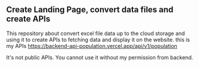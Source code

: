 ## Create Landing Page, convert data files and create APIs

This repository about convert excel file data up to the cloud storage and using it to create APIs to fetching data and display it on the website.
this is my APIs https://backend-api-population.vercel.app/api/v1/population


It's not public APIs. You cannot use it without my permission from backend.
